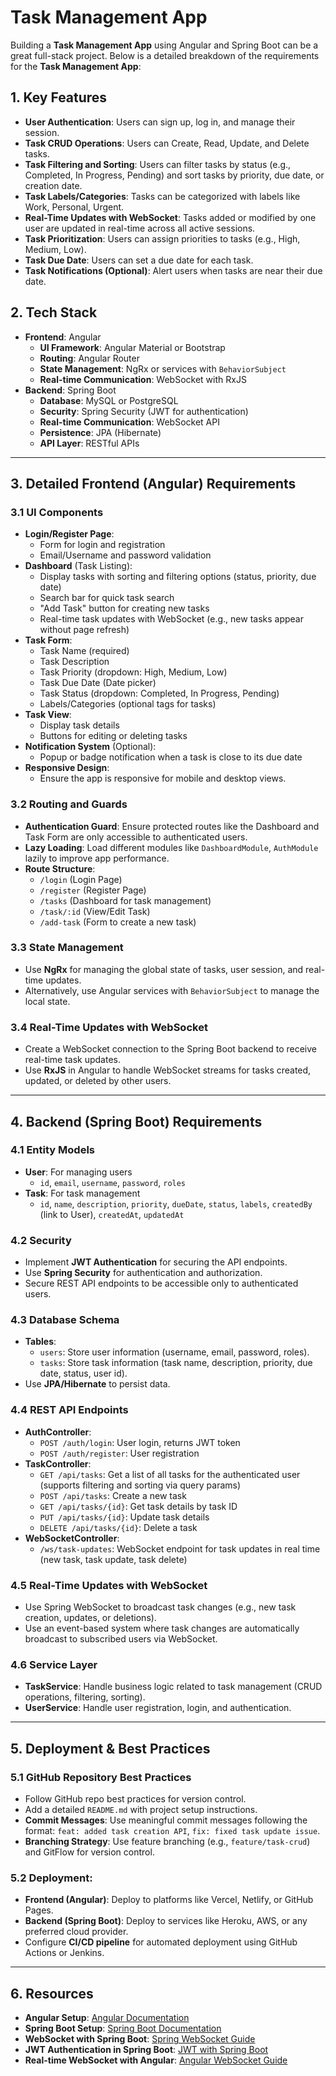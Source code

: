 # Task Management App

Building a **Task Management App** using Angular and Spring Boot can be a great full-stack project. Below is a detailed breakdown of the requirements for the **Task Management App**:

## 1. Key Features
- **User Authentication**: Users can sign up, log in, and manage their session.
- **Task CRUD Operations**: Users can Create, Read, Update, and Delete tasks.
- **Task Filtering and Sorting**: Users can filter tasks by status (e.g., Completed, In Progress, Pending) and sort tasks by priority, due date, or creation date.
- **Task Labels/Categories**: Tasks can be categorized with labels like Work, Personal, Urgent.
- **Real-Time Updates with WebSocket**: Tasks added or modified by one user are updated in real-time across all active sessions.
- **Task Prioritization**: Users can assign priorities to tasks (e.g., High, Medium, Low).
- **Task Due Date**: Users can set a due date for each task.
- **Task Notifications (Optional)**: Alert users when tasks are near their due date.

## 2. Tech Stack
- **Frontend**: Angular
    - **UI Framework**: Angular Material or Bootstrap
    - **Routing**: Angular Router
    - **State Management**: NgRx or services with `BehaviorSubject`
    - **Real-time Communication**: WebSocket with RxJS
- **Backend**: Spring Boot
    - **Database**: MySQL or PostgreSQL
    - **Security**: Spring Security (JWT for authentication)
    - **Real-time Communication**: WebSocket API
    - **Persistence**: JPA (Hibernate)
    - **API Layer**: RESTful APIs

---

## 3. Detailed Frontend (Angular) Requirements

### 3.1 UI Components
- **Login/Register Page**:
    - Form for login and registration
    - Email/Username and password validation
- **Dashboard** (Task Listing):
    - Display tasks with sorting and filtering options (status, priority, due date)
    - Search bar for quick task search
    - "Add Task" button for creating new tasks
    - Real-time task updates with WebSocket (e.g., new tasks appear without page refresh)
- **Task Form**:
    - Task Name (required)
    - Task Description
    - Task Priority (dropdown: High, Medium, Low)
    - Task Due Date (Date picker)
    - Task Status (dropdown: Completed, In Progress, Pending)
    - Labels/Categories (optional tags for tasks)
- **Task View**:
    - Display task details
    - Buttons for editing or deleting tasks
- **Notification System** (Optional):
    - Popup or badge notification when a task is close to its due date
- **Responsive Design**:
    - Ensure the app is responsive for mobile and desktop views.

### 3.2 Routing and Guards
- **Authentication Guard**: Ensure protected routes like the Dashboard and Task Form are only accessible to authenticated users.
- **Lazy Loading**: Load different modules like `DashboardModule`, `AuthModule` lazily to improve app performance.
- **Route Structure**:
    - `/login` (Login Page)
    - `/register` (Register Page)
    - `/tasks` (Dashboard for task management)
    - `/task/:id` (View/Edit Task)
    - `/add-task` (Form to create a new task)

### 3.3 State Management
- Use **NgRx** for managing the global state of tasks, user session, and real-time updates.
- Alternatively, use Angular services with `BehaviorSubject` to manage the local state.

### 3.4 Real-Time Updates with WebSocket
- Create a WebSocket connection to the Spring Boot backend to receive real-time task updates.
- Use **RxJS** in Angular to handle WebSocket streams for tasks created, updated, or deleted by other users.

---

## 4. Backend (Spring Boot) Requirements

### 4.1 Entity Models
- **User**: For managing users
    - `id`, `email`, `username`, `password`, `roles`
- **Task**: For task management
    - `id`, `name`, `description`, `priority`, `dueDate`, `status`, `labels`, `createdBy` (link to User), `createdAt`, `updatedAt`

### 4.2 Security
- Implement **JWT Authentication** for securing the API endpoints.
- Use **Spring Security** for authentication and authorization.
- Secure REST API endpoints to be accessible only to authenticated users.

### 4.3 Database Schema
- **Tables**:
    - `users`: Store user information (username, email, password, roles).
    - `tasks`: Store task information (task name, description, priority, due date, status, user id).
- Use **JPA/Hibernate** to persist data.

### 4.4 REST API Endpoints
- **AuthController**:
    - `POST /auth/login`: User login, returns JWT token
    - `POST /auth/register`: User registration
- **TaskController**:
    - `GET /api/tasks`: Get a list of all tasks for the authenticated user (supports filtering and sorting via query params)
    - `POST /api/tasks`: Create a new task
    - `GET /api/tasks/{id}`: Get task details by task ID
    - `PUT /api/tasks/{id}`: Update task details
    - `DELETE /api/tasks/{id}`: Delete a task
- **WebSocketController**:
    - `/ws/task-updates`: WebSocket endpoint for task updates in real time (new task, task update, task delete)

### 4.5 Real-Time Updates with WebSocket
- Use Spring WebSocket to broadcast task changes (e.g., new task creation, updates, or deletions).
- Use an event-based system where task changes are automatically broadcast to subscribed users via WebSocket.

### 4.6 Service Layer
- **TaskService**: Handle business logic related to task management (CRUD operations, filtering, sorting).
- **UserService**: Handle user registration, login, and authentication.

---

## 5. Deployment & Best Practices

### 5.1 GitHub Repository Best Practices
- Follow GitHub repo best practices for version control.
- Add a detailed `README.md` with project setup instructions.
- **Commit Messages**: Use meaningful commit messages following the format: `feat: added task creation API`, `fix: fixed task update issue`.
- **Branching Strategy**: Use feature branching (e.g., `feature/task-crud`) and GitFlow for version control.

### 5.2 Deployment:
- **Frontend (Angular)**: Deploy to platforms like Vercel, Netlify, or GitHub Pages.
- **Backend (Spring Boot)**: Deploy to services like Heroku, AWS, or any preferred cloud provider.
- Configure **CI/CD pipeline** for automated deployment using GitHub Actions or Jenkins.

---

## 6. Resources
- **Angular Setup**: [Angular Documentation](https://angular.io/docs)
- **Spring Boot Setup**: [Spring Boot Documentation](https://spring.io/guides/gs/spring-boot/)
- **WebSocket with Spring Boot**: [Spring WebSocket Guide](https://spring.io/guides/gs/messaging-stomp-websocket/)
- **JWT Authentication in Spring Boot**: [JWT with Spring Boot](https://www.baeldung.com/spring-security-oauth-jwt)
- **Real-time WebSocket with Angular**: [Angular WebSocket Guide](https://blog.angular-university.io/angular-websockets-tutorial/)
